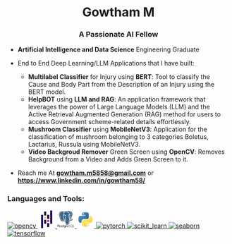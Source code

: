 <h1 align="center">Gowtham M</h1>
<h3 align="center">A Passionate AI Fellow</h3>

- **Artificial Intelligence and Data Science** Engineering Graduate

- End to End Deep Learning/LLM Applications that I have built:
  - **Multilabel Classifier** for Injury using **BERT**: Tool to classify the Cause and Body Part from the Description of an Injury using the BERT model.   
  - **HelpBOT** using **LLM and RAG**: An application framework that leverages the power of Large Language Models (LLM) and the Active Retrieval Augmented Generation (RAG) method for users to access Government scheme-related details effortlessly.
  - **Mushroom Classifier** using **MobileNetV3**: Application for the classification of mushroom belonging to 3 categories Boletus, Lactarius, Russula using MobileNetV3.
  - **Video Backgroud Remover** Green Screen using **OpenCV**: Removes Background from a Video and Adds Green Screen to it.
- Reach me At **gowtham.m5858@gmail.com** or **https://www.linkedin.com/in/gowtham58/**

<p align="left">
</p>

<h3 align="left">Languages and Tools:</h3>
<p align="left"> <a href="https://grafana.com" target="_blank" rel="noreferrer"> </a> <a href="https://opencv.org/" target="_blank" rel="noreferrer"> <img src="https://www.vectorlogo.zone/logos/opencv/opencv-icon.svg" alt="opencv" width="40" height="40"/> </a> <a href="https://pandas.pydata.org/" target="_blank" rel="noreferrer"> <img src="https://raw.githubusercontent.com/devicons/devicon/2ae2a900d2f041da66e950e4d48052658d850630/icons/pandas/pandas-original.svg" alt="pandas" width="40" height="40"/> </a> <a href="https://www.postgresql.org" target="_blank" rel="noreferrer"> <img src="https://raw.githubusercontent.com/devicons/devicon/master/icons/postgresql/postgresql-original-wordmark.svg" alt="postgresql" width="40" height="40"/> </a> <a href="https://www.python.org" target="_blank" rel="noreferrer"> <img src="https://raw.githubusercontent.com/devicons/devicon/master/icons/python/python-original.svg" alt="python" width="40" height="40"/> </a> <a href="https://pytorch.org/" target="_blank" rel="noreferrer"> <img src="https://www.vectorlogo.zone/logos/pytorch/pytorch-icon.svg" alt="pytorch" width="40" height="40"/> </a> <a href="https://scikit-learn.org/" target="_blank" rel="noreferrer"> <img src="https://upload.wikimedia.org/wikipedia/commons/0/05/Scikit_learn_logo_small.svg" alt="scikit_learn" width="40" height="40"/> </a> <a href="https://seaborn.pydata.org/" target="_blank" rel="noreferrer"> <img src="https://seaborn.pydata.org/_images/logo-mark-lightbg.svg" alt="seaborn" width="40" height="40"/> </a> <a href="https://www.tensorflow.org" target="_blank" rel="noreferrer"> <img src="https://www.vectorlogo.zone/logos/tensorflow/tensorflow-icon.svg" alt="tensorflow" width="40" height="40"/> </a> </p>
